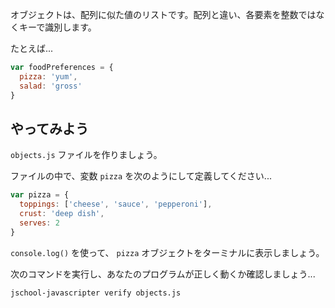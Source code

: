 オブジェクトは、配列に似た値のリストです。配列と違い、各要素を整数ではなくキーで識別します。

たとえば...


```js
var foodPreferences = {
  pizza: 'yum',
  salad: 'gross'
}
```

## やってみよう


`objects.js` ファイルを作りましょう。


ファイルの中で、変数 `pizza` を次のようにして定義してください...

```js
var pizza = {
  toppings: ['cheese', 'sauce', 'pepperoni'],
  crust: 'deep dish',
  serves: 2
}
```

`console.log()` を使って、 `pizza` オブジェクトをターミナルに表示しましょう。

次のコマンドを実行し、あなたのプログラムが正しく動くか確認しましょう...

```bash
jschool-javascripter verify objects.js
```
